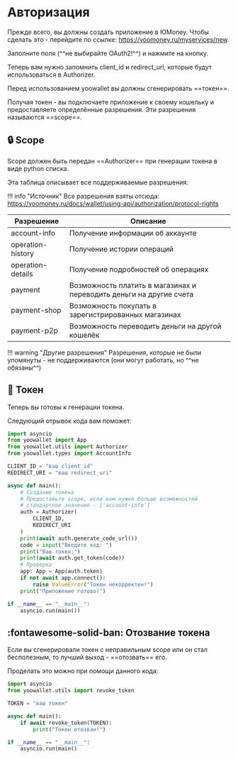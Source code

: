 # Авторизация
Прежде всего, вы должны создать приложение в ЮMoney.
Чтобы сделать это - перейдите по ссылке: <https://yoomoney.ru/myservices/new>.

Заполните поля (^^не выбирайте OAuth2!^^) и нажмите на кнопку.

Теперь вам нужно запомнить client_id и redirect_url, 
которые будут использоваться в Authorizer.

Перед использованием yoowallet вы должны сгенерировать ==токен==.

Получая токен - вы подключаете приложение к своему кошельку и 
предоставляете определённые разрешения. Эти разрешения называются ==scope==.

## :lock: Scope
Scope должен быть передан ==Authorizer== при генерации токена в виде python списка.

Эта таблица описывает все поддерживаемые разрешения:

!!! info "Источник"
	Все разрешения взяты отсюда:
	<https://yoomoney.ru/docs/wallet/using-api/authorization/protocol-rights>

| Разрешение        | Описание                                                            |
|-------------------|---------------------------------------------------------------------|
| account-info      | Получение информации об аккаунте                                    |
| operation-history | Получение истории операций                                          |
| operation-details | Получение подробностей об операциях                                 |
| payment           | Возможность платить в магазинах и переводить деньги на другие счета |
| payment-shop      | Возможность покупать в зарегистрированных магазинах                 |
| payment-p2p       | Возможность переводить деньги на другой кошелёк                     |

!!! warning "Другие разрешения"
	Разрешения, которые не были упомянуты -
	не поддерживаются (они могут работать, но ^^не обязаны^^)

## :key: Токен
Теперь вы готовы к генерации токена.

Следующий отрывок кода вам поможет:
```python
import asyncio
from yoowallet import App
from yoowallet.utils import Authorizer
from yoowallet.types import AccountInfo

CLIENT_ID = "ваш client_id"
REDIRECT_URI = "ваш redirect_uri"

async def main():
	# Создание токена
	# Предоставьте scope, если вам нужно больше возможностей
	# стандартное значение - ['account-info']
    auth = Authorizer(
    	CLIENT_ID,
    	REDIRECT_URI
    )
    print(await auth.generate_code_url())
    code = input("Введите код: ")
    print("Ваш токен:")
    print(await auth.get_token(code))
    # Проверка
    app: App = App(auth.token)
    if not await app.connect():
        raise ValueError("Токен некорректен!")
    print("Приложение готово!")

if __name__ == "__main__":
    asyncio.run(main())
```

## :fontawesome-solid-ban: Отозвание токена
Если вы сгенерировали токен с неправильным scope или он стал бесполезным,
то лучший выход - ==отозвать== его.

Проделать это можно при помощи данного кода:
```python
import asyncio
from yoowallet.utils import revoke_token

TOKEN = "ваш токен"

async def main():
    if await revoke_token(TOKEN):
        print("Токен отозван!")

if __name__ == "__main__":
    asyncio.run(main()
```
